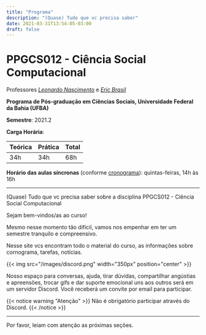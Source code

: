 ```yaml
---
title: "Programa"
description: "(Quase) Tudo que vc precisa saber"
date: 2021-03-31T13:54:05-03:00
draft: false
---
```


# PPGCS012 - Ciência Social Computacional

Professores [_Leonardo Nascimento_](https://leofn.com) e [_Eric Brasil_](https://ericbrasiln.github.io)

**Programa de Pós-graduação em Ciências Sociais, Universidade Federal da Bahia (UFBA)**

**Semestre**: 2021.2

**Carga Horária**:

| Teórica             | Prática         | Total |
|:--------------------|:------------------|:---------|
| 34h | 34h | 68h |

**Horário das aulas síncronas** (conforme [cronograma](cronograma)): quintas-feiras, 14h às 16h

***

(Quase) Tudo que vc precisa saber sobre a disciplina  PPGCS012 - Ciência Social Computacional

Sejam bem-vindos/as ao curso!

Mesmo nesse momento tão difícil, vamos nos empenhar em ter um semestre tranquilo e compreensivo.

Nesse site vcs encontram todo o material do curso, as informações sobre cornograma, tarefas, notícias.

{{< img src="/images/discord.png" width="350px" position="center" >}}


Nosso espaço para conversas, ajuda, tirar dúvidas, compartilhar angústias e apreensões, trocar gifs e dar suporte emocional uns aos outros será em um servidor Discord. Você receberá um convite por email para participar. 

{{< notice warning "Atenção" >}}
Não é obrigatório participar através do Discord.
{{< /notice >}}

---

Por favor, leiam com atenção as próximas seções.
